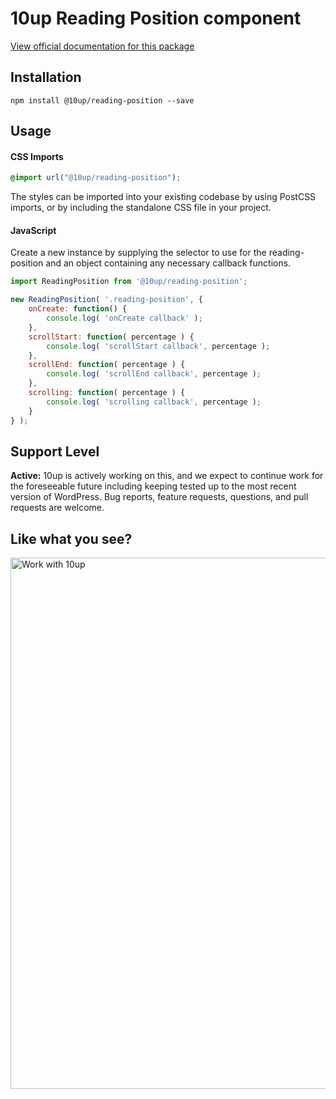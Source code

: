 # 10up Reading Position component

[View official documentation for this package](https://baseline.10up.com/component/reading-position)

## Installation

`npm install @10up/reading-position --save`

## Usage

#### CSS Imports

```css
@import url("@10up/reading-position");
```

The styles can be imported into your existing codebase by using PostCSS imports, or by including the standalone CSS file in your project.

#### JavaScript

Create a new instance by supplying the selector to use for the reading-position and an object containing any necessary callback functions.

```js
import ReadingPosition from '@10up/reading-position';

new ReadingPosition( '.reading-position', {
	onCreate: function() {
		console.log( 'onCreate callback' );
	},
	scrollStart: function( percentage ) {
		console.log( 'scrollStart callback', percentage );
	},
	scrollEnd: function( percentage ) {
		console.log( 'scrollEnd callback', percentage );
	},
	scrolling: function( percentage ) {
		console.log( 'scrolling callback', percentage );
	}
} );
```

## Support Level

**Active:** 10up is actively working on this, and we expect to continue work for the foreseeable future including keeping tested up to the most recent version of WordPress.  Bug reports, feature requests, questions, and pull requests are welcome.

## Like what you see?

<a href="http://10up.com/contact/"><img src="https://10up.com/uploads/2016/10/10up-Github-Banner.png" width="850" alt="Work with 10up"></a>
